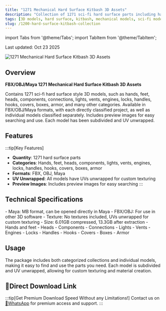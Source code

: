 ```yaml
---
title: "1271 Mechanical Hard Surface Kitbash 3D Assets"
description: "Collection of 1271 sci-fi hard surface parts including hands, feet, heads, components, lights, vents, engines, and more in FBX/OBJ/Maya formats."
tags: [3D models, hard surface, kitbash, mechanical models, sci-fi models, FBX models, Maya models, OBJ models]
slug: /1200-hard-surface-kitbash-collection
---
```


import Tabs from '@theme/Tabs';
import TabItem from '@theme/TabItem';

Last updated: Oct 23 2025

![1271 Mechanical Hard Surface Kitbash 3D Assets](https://www.gfxcamp.com/wp-content/uploads/2025/10/1200-Hard-Surface-Kitbash-Collection.jpg)

## Overview

**FBX/OBJ/Maya 1271 Mechanical Hard Surface Kitbash 3D Assets**

Contains 1271 sci-fi hard surface style 3D models, such as hands, feet, heads, components, connections, lights, vents, engines, locks, handles, hooks, covers, boxes, armor, and many other categories. Available in FBX/OBJ/Maya formats, with each directly classified project, as well as individual models classified separately. Includes preview images for easy searching and use. Each model has been subdivided and UV unwrapped.

## Features

:::tip[Key Features]
- **Quantity**: 1271 hard surface parts
- **Categories**: Hands, feet, heads, components, lights, vents, engines, locks, handles, hooks, covers, boxes, armor
- **Formats**: FBX, OBJ, Maya
- **UV Unwrapped**: All models have UVs unwrapped for custom texturing
- **Preview Images**: Includes preview images for easy searching
:::

## Technical Specifications

<Tabs>
<TabItem value="format" label="Format Details">
- Maya: MB format, can be opened directly in Maya
- FBX/OBJ: For use in other 3D software
- Texture: No textures included, UVs unwrapped for custom texturing
- Size: 6.01GB compressed, 13.3GB after extraction
</TabItem>
<TabItem value="content" label="Content Categories">
- Hands and feet
- Heads
- Components
- Connections
- Lights
- Vents
- Engines
- Locks
- Handles
- Hooks
- Covers
- Boxes
- Armor
</TabItem>
</Tabs>

## Usage

The package includes both categorized collections and individual models, making it easy to find and use the parts you need. Each model is subdivided and UV unwrapped, allowing for custom texturing and material creation.

## 🚀Direct Download Link
:::tip[Get Premium Download Speed Without any Limitations!]
Contact us on [💬WhatsApp](https://wa.me/+861323761083) for premium  access and support.
:::
